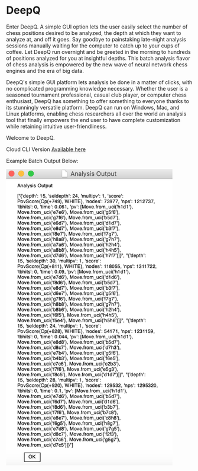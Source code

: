 # DeepQ

Enter DeepQ. A simple GUI option lets the user easily select the number of chess positions desired to be analyzed, the depth at which they want to analyze at, and off it goes. Say goodbye to painstaking late-night analysis sessions manually waiting for the computer to catch up to your cups of coffee. Let DeepQ run overnight and be greeted in the morning to hundreds of positions analyzed for you at insightful depths. This batch analysis flavor of chess analysis is empowered by the new wave of neural network chess engines and the era of big data.

DeepQ's simple GUI platform lets analysis be done in a matter of clicks, with no complicated programming knowledge necessary. Whether the user is a seasoned tournament professional, casual club player, or computer chess enthusiast, DeepQ has something to offer something to everyone thanks to its stunningly versatile platform. DeepQ can run on Windows, Mac, and Linux platforms, enabling chess researchers all over the world an analysis tool that finally empowers the end user to have complete customization while retaining intuitive user-friendliness.

Welcome to DeepQ.

Cloud CLI Version [Available here](https://colab.research.google.com/drive/1XCLpNMDHCePSyoj8cMw-ecsURRamtmjD?usp=sharing)

Example Batch Output Below:

<img src="https://github.com/bortpro/DeepQ/blob/master/analysis.png" width="450" height="800">

